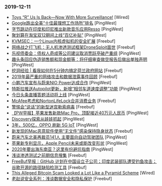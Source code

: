 ### 2019-12-11

* [Toys “R” Us Is Back—Now With More Surveillance\!](https://www.wired.com/story/toys-r-us-surveillance) [Wired]
* [Google跌出全美“十佳最理想工作场所”排名](https://www.pingwest.com/w/199929) [PingWest]
* [字节跳动在印度和印尼推出新款音乐应用Resso](https://www.pingwest.com/w/199926) [PingWest]
* [聚划算在淘宝双12期间上线“百亿补贴”](https://www.pingwest.com/w/199921) [PingWest]
* [KVMSEC：一个Linux内核虚拟机的安全扩展](https://www.freebuf.com/articles/system/222197.html) [Freebuf]
* [网络战之打飞机：无人机渗透测试框架DroneSploit面世](https://www.freebuf.com/articles/terminal/222633.html) [Freebuf]
* [乐视债委会：债权人奇成等公司建议取消贾跃亭破产重组](https://www.pingwest.com/w/199906) [PingWest]
* [趣头条回应伪造销售额和现金额等：将仔细审查做空报告后做出单独声明](https://www.pingwest.com/w/199897) [PingWest]
* [挖洞经验 | 看我如何在5分钟内搞定荷兰政府网站](https://www.freebuf.com/vuls/220035.html) [Freebuf]
* [2019年最严重的网络攻击和数据泄露事件回顾](https://www.freebuf.com/articles/network/222565.html) [Freebuf]
* [小鹏汽车宣布与蔚来NIO Power达成合作](https://www.pingwest.com/w/199891) [PingWest]
* [特斯拉推送Autopilot更新，新增“相邻车道速度调整”功能](https://www.pingwest.com/w/199875) [PingWest]
* [今日头条直播答题活动将上线](https://www.pingwest.com/w/199873) [PingWest]
* [McAfee考虑和NortonLifeLock合并消费业务](https://www.freebuf.com/news/222480.html) [Freebuf]
* [警惕会“说话”的新型迷宫勒索病毒](https://www.freebuf.com/articles/terminal/221517.html) [Freebuf]
* [【PW早报】苹果发售新款Mac Pro，顶配接近40万元人民币](https://www.pingwest.com/w/199848) [PingWest]
* [Discovery探索从娃娃抓起](https://www.pingwest.com/a/199364) [PingWest]
* [3年，500亿，OPPO 刷新 5G IoT](https://www.pingwest.com/a/199815) [PingWest]
* [新发现的Mac恶意软件使用“无文件”感染保持隐身状态](https://www.freebuf.com/news/222356.html) [Freebuf]
* [蔚来汽车北美再裁员141人 主要面向自动驾驶团队](https://www.pingwest.com/w/199856) [PingWest]
* [苹果新专利显示，Apple Pencil未来或能改变形状](https://www.pingwest.com/w/199854) [PingWest]
* [2020年要出海东南亚？这里有份避坑指南](https://www.pingwest.com/a/199580) [PingWest]
* [浅谈渗透测试之前期信息搜集](https://www.freebuf.com/articles/web/221242.html) [Freebuf]
* [FreeBuf早报｜GitHub 计划在中国设立子公司；印度武装部队遭受钓鱼攻击；谷歌开源的路径缺陷检测工具](https://www.freebuf.com/news/222566.html) [Freebuf]
* [This Alleged Bitcoin Scam Looked a Lot Like a Pyramid Scheme](https://www.wired.com/story/alleged-bitcoin-scam-like-pyramid-scheme) [Wired]
* [老赵说安全系列：浅谈数据安全和隐私保护](https://www.freebuf.com/articles/database/221056.html) [Freebuf]
